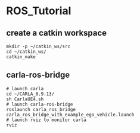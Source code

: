 # ROS_Tutorial
## create a catkin workspace

```
mkdir -p ~/catkin_ws/src
cd ~/catkin_ws/
catkin_make
```

## carla-ros-bridge
```
# launch carla
cd ~/CARLA_0.9.13/
sh CarlaUE4.sh
# launch carla-ros-bridge
roslaunch carla_ros_bridge carla_ros_bridge_with_example_ego_vehicle.launch
# launch rviz to monitor carla
rviz
```